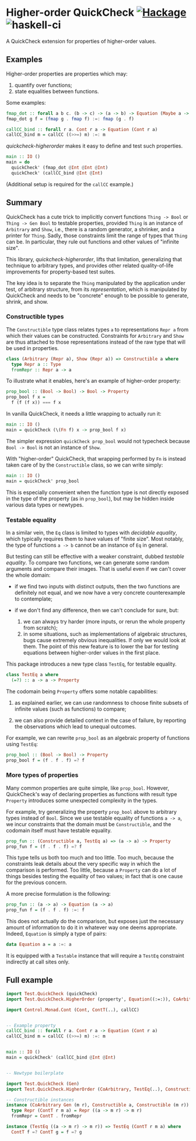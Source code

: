 # Higher-order QuickCheck [![Hackage](https://img.shields.io/hackage/v/quickcheck-higherorder.svg)](https://hackage.haskell.org/package/quickcheck-higherorder) ![haskell-ci](https://github.com/Lysxia/quickcheck-higherorder/actions/workflows/haskell-ci.yml/badge.svg)

A QuickCheck extension for properties of higher-order values.

## Examples

Higher-order properties are properties which may:

1. quantify over functions;
2. state equalities between functions.

Some examples:

```haskell
fmap_dot :: forall a b c. (b -> c) -> (a -> b) -> Equation (Maybe a -> Maybe c)
fmap_dot g f = (fmap g . fmap f) :=: fmap (g . f)

callCC_bind :: forall r a. Cont r a -> Equation (Cont r a)
callCC_bind m = callCC ((>>=) m) :=: m
```

*quickcheck-higherorder* makes it easy to define and test such properties.

```haskell
main :: IO ()
main = do
  quickCheck' (fmap_dot @Int @Int @Int)
  quickCheck' (callCC_bind @Int @Int)
```

(Additional setup is required for the `callCC` example.)

## Summary

QuickCheck has a cute trick to implicitly convert functions
`Thing -> Bool` or `Thing -> Gen Bool` to testable properties,
provided `Thing` is an instance of `Arbitrary` and `Show`,
i.e., there is a random generator, a shrinker, and a printer for `Thing`.
Sadly, those constraints limit the range of types that `Thing` can be.
In particular, they rule out functions and other values of "infinite size".

This library, *quickcheck-higherorder*, lifts that limitation, generalizing
that technique to arbitrary types, and provides other related quality-of-life
improvements for property-based test suites.

The key idea is to separate the `Thing` manipulated by the application under
test, of arbitrary structure, from its *representation*, which is manipulated
by QuickCheck and needs to be "concrete" enough to be possible to generate,
shrink, and show.

### Constructible types

The `Constructible` type class relates types `a` to representations
`Repr a` from which their values can be constructed.
Constraints for `Arbitrary` and `Show` are thus attached to those
representations instead of the raw type that will be used in properties.

```haskell
class (Arbitrary (Repr a), Show (Repr a)) => Constructible a where
  type Repr a :: Type
  fromRepr :: Repr a -> a
```

To illustrate what it enables, here's an example of higher-order property:

```haskell
prop_bool :: (Bool -> Bool) -> Bool -> Property
prop_bool f x =
  f (f (f x)) === f x
```

In vanilla QuickCheck, it needs a little wrapping to actually run it:

```haskell
main :: IO ()
main = quickCheck (\(Fn f) x -> prop_bool f x)
```

The simpler expression `quickCheck prop_bool` would not typecheck
because `Bool -> Bool` is not an instance of `Show`.

With "higher-order" QuickCheck, that wrapping performed by `Fn` is instead
taken care of by the `Constructible` class, so we can write simply:

```haskell
main :: IO ()
main = quickCheck' prop_bool
```

This is especially convenient when the function type is not
directly exposed in the type of the property (as in `prop_bool`),
but may be hidden inside various data types or newtypes.

### Testable equality

In a similar vein, the `Eq` class is limited to types with
*decidable equality*,
which typically requires them to have values of "finite size".
Most notably, the type of functions `a -> b` cannot be an instance of `Eq` in
general.

But testing can still be effective with a weaker constraint, dubbed
*testable equality*. To compare two functions, we can generate some random
arguments and compare their images.
That is useful even if we can't cover the whole domain:

- if we find two inputs with distinct outputs, then the two functions
  are definitely not equal, and we now have a very concrete counterexample to
  contemplate;
- if we don't find any difference, then we can't conclude for sure, but:

    1. we can always try harder (more inputs, or rerun the whole property from
       scratch);
    2. in some situations, such as implementations of algebraic structures,
       bugs cause extremely obvious inequalities. If only we would look at them.
       The point of this new feature is to lower the bar for testing equations
       between higher-order values in the first place.

This package introduces a new type class `TestEq`, for testable equality.

```haskell
class TestEq a where
  (=?) :: a -> a -> Property
```

The codomain being `Property` offers some notable capabilities:

1. as explained earlier, we can use randomness to choose finite subsets
   of infinite values (such as functions) to compare;

2. we can also provide detailed context in the case of failure,
   by reporting the observations which lead to unequal outcomes.

For example, we can rewrite `prop_bool` as an algebraic property of functions
using `TestEq`:

```haskell
prop_bool :: (Bool -> Bool) -> Property
prop_bool f = (f . f . f) =? f
```

### More types of properties

Many common properties are quite simple, like `prop_bool`.
However, QuickCheck's way of declaring properties as functions with result type
`Property` introduces some unexpected complexity in the types.

For example, try generalizing the property `prop_bool` above to
arbitrary types instead of `Bool`.
Since we use testable equality of functions `a -> a`, we incur constraints that
the domain must be `Constructible`, and the codomain itself must have
testable equality.

```haskell
prop_fun :: (Constructible a, TestEq a) => (a -> a) -> Property
prop_fun f = (f . f . f) =? f
```

This type tells us both too much and too little.
Too much, because the constraints leak details about the very specific
way in which the comparison is performed. Too little, because a `Property`
can do a lot of things besides testing the equality of two values;
in fact that is one cause for the previous concern.

A more precise formulation is the following:

```haskell
prop_fun :: (a -> a) -> Equation (a -> a)
prop_fun f = (f . f . f) :=: f
```

This does not actually do the comparison, but exposes just the necessary
amount of information to do it in whatever way one deems appropriate.
Indeed, `Equation` is simply a type of pairs:

```haskell
data Equation a = a :=: a
```

It is equipped with a `Testable` instance that will require a `TestEq`
constraint indirectly at call sites only.

## Full example

```haskell
import Test.QuickCheck (quickCheck)
import Test.QuickCheck.HigherOrder (property', Equation((:=:)), CoArbitrary)

import Control.Monad.Cont (Cont, ContT(..), callCC)


-- Example property
callCC_bind :: forall r a. Cont r a -> Equation (Cont r a)
callCC_bind m = callCC ((>>=) m) :=: m


main :: IO ()
main = quickCheck' (callCC_bind @Int @Int)


-- Newtype boilerplate

import Test.QuickCheck (Gen)
import Test.QuickCheck.HigherOrder (CoArbitrary, TestEq(..), Constructible(..))

-- Constructible instances
instance (CoArbitrary Gen (m r), Constructible a, Constructible (m r)) => Constructible (ContT r m a) where
  type Repr (ContT r m a) = Repr ((a -> m r) -> m r)
  fromRepr = ContT . fromRepr

instance (TestEq ((a -> m r) -> m r)) => TestEq (ContT r m a) where
  ContT f =? ContT g = f =? g
```
